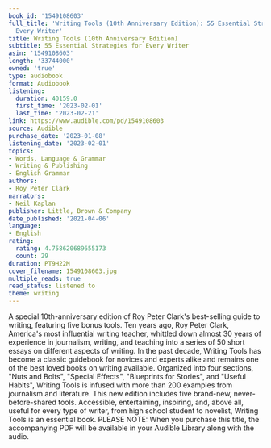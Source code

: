 ```yaml
---
book_id: '1549108603'
full_title: 'Writing Tools (10th Anniversary Edition): 55 Essential Strategies for
  Every Writer'
title: Writing Tools (10th Anniversary Edition)
subtitle: 55 Essential Strategies for Every Writer
asin: '1549108603'
length: '33744000'
owned: 'true'
type: audiobook
format: Audiobook
listening:
  duration: 40159.0
  first_time: '2023-02-01'
  last_time: '2023-02-21'
link: https://www.audible.com/pd/1549108603
source: Audible
purchase_date: '2023-01-08'
listening_date: '2023-02-01'
topics:
- Words, Language & Grammar
- Writing & Publishing
- English Grammar
authors:
- Roy Peter Clark
narrators:
- Neil Kaplan
publisher: Little, Brown & Company
date_published: '2021-04-06'
language:
- English
rating:
  rating: 4.758620689655173
  count: 29
duration: PT9H22M
cover_filename: 1549108603.jpg
multiple_reads: true
read_status: listened to
theme: writing
---
```

A special 10th-anniversary edition of Roy Peter Clark's best-selling guide to writing, featuring five bonus tools.
Ten years ago, Roy Peter Clark, America's most influential writing teacher, whittled down almost 30 years of experience in journalism, writing, and teaching into a series of 50 short essays on different aspects of writing. In the past decade, Writing Tools has become a classic guidebook for novices and experts alike and remains one of the best loved books on writing available.
Organized into four sections, "Nuts and Bolts", "Special Effects", "Blueprints for Stories", and "Useful Habits", Writing Tools is infused with more than 200 examples from journalism and literature. This new edition includes five brand-new, never-before-shared tools.
Accessible, entertaining, inspiring, and, above all, useful for every type of writer, from high school student to novelist, Writing Tools is an essential book.
PLEASE NOTE: When you purchase this title, the accompanying PDF will be available in your Audible Library along with the audio.
